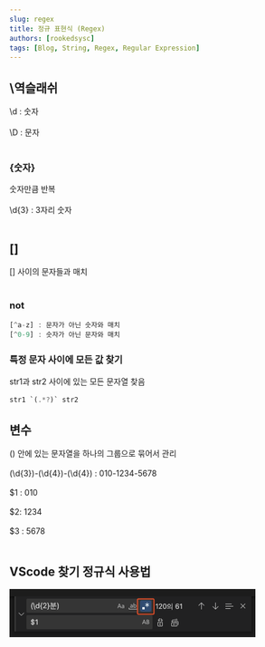 ```yaml
---
slug: regex 
title: 정규 표현식 (Regex)
authors: [rookedsysc] 
tags: [Blog, String, Regex, Regular Expression]
---
```


## \역슬래쉬
\d : 숫자 <br></br>
\D : 문자 <br></br>

### {숫자} 
숫자만큼 반복 <br></br>
\d{3} : 3자리 숫자 <br></br>

## []
[] 사이의 문자들과 매치 <br></br>
### not 
```dart
[^a-z] : 문자가 아닌 숫자와 매치
[^0-9] : 숫자가 아닌 문자와 매치 
```

### 특정 문자 사이에 모든 값 찾기
str1과 str2 사이에 있는 모든 문자열 찾음
```dart
str1 `(.*?)` str2
```


## 변수
() 안에 있는 문자열을 하나의 그룹으로 묶어서 관리 <br></br>
(\d{3})-(\d{4})-(\d{4}) : 010-1234-5678 <br></br>
$1 : 010 <br></br>
$2: 1234 <br></br>
$3 : 5678 <br></br>

## VScode 찾기 정규식 사용법

![](./img/regex/vscode_regex.png)
